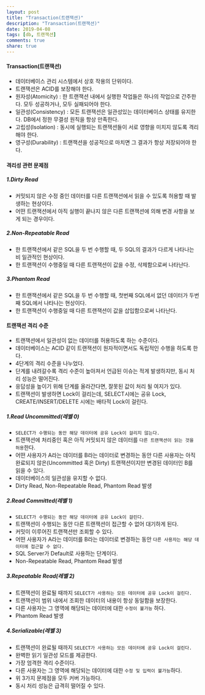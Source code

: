 ```yaml
---
layout: post
title: "Transaction(트랜잭션)"
description: "Transaction(트랜잭션)"
date: 2019-04-08
tags: [db, 트랜잭션]
comments: true
share: true
---
```


#### Transaction(트랜잭션)
* 데이터베이스 관리 시스템에서 상호 작용의 단위이다.
* 트랜잭션은 ACID를 보장해야 한다.
* 원자성(Atomicity) : 한 트랜잭션 내에서 실행한 작업들은 하나의 작업으로 간주한다. 모두 성공하거나, 모두 실패되어야 한다.
* 일관성(Consistency) : 모든 트랜잭션은 일관성있는 데이터베이스 상태를 유지한다. DB에서 정한 무결성 원칙을 항상 만족한다.
* 고립성(Isolation) : 동시에 실행되는 트랜잭션들이 서로 영향을 미치지 않도록 격리해야 한다.
* 영구성(Durability) : 트랜잭션을 성공적으로 마치면 그 결과가 항상 저장되어야 한다.

#### 격리성 관련 문제점

##### 1.Dirty Read
* 커밋되지 않은 수정 중인 데이터를 다른 트랜잭션에서 읽을 수 있도록 허용할 때 발생하는 현상이다.
* 어떤 트랜잭션에서 아직 실행이 끝나지 않은 다른 트랜잭션에 의해 변경 사항을 보게 되는 경우이다.

##### 2.Non-Repeatable Read
* 한 트랜잭션에서 같은 SQL을 두 번 수행할 때, 두 SQL의 결과가 다르게 나타나는 비 일관적인 현상이다.
* 한 트랜잭션이 수행중일 때 다른 트랜잭션이 값을 수정, 삭제함으로써 나타난다.

##### 3.Phantom Read
* 한 트랜잭션에서 같은 SQL을 두 번 수행할 때, 첫번째 SQL에서 없던 데이터가 두번째 SQL에서 나타나는 현상이다.
* 한 트랜잭션이 수행중일 때 다른 트랜잭션이 값을 삽입함으로써 나타난다.

#### 트랜잭션 격리 수준
* 트랜잭션에서 일관성이 없는 데이터를 허용하도록 하는 수준이다.
* 데이터베이스는 ACID 같이 트랜잭션이 원자적이면서도 독립적인 수행을 하도록 한다.
* 4단계의 격리 수준을 나누었다.
* 단계를 내려갈수록 격리 수준이 높아져서 언급된 이슈는 적게 발생하지만, 동시 처리 성능은 떨어진다.
* 응답성을 높이기 위해 단계를 올라간다면, 잘못된 값이 처리 될 여지가 있다.
* 트랜잭션이 발생하면 Lock이 걸리는데, SELECT시에는 공유 Lock, CREATE/INSERT/DELETE 시에는 배타적 Lock이 걸린다.

##### 1.Read Uncommitted(레벨 0)
* `SELECT가 수행되는 동안 해당 데이터에 공유 Lock이 걸리지 않는다.`
* 트랜잭션에 처리중인 혹은 아직 커밋되지 않은 데이터를 `다른 트랜잭션이 읽는 것을 허용`한다.
* 어떤 사용자가 A라는 데이터를 B라는 데이터로 변경하는 동안 다른 사용자는 아직 완료되지 않은(Uncommitted 혹은 Dirty) 트랜잭션이지만 변경된 데이터인 B를 읽을 수 있다.
* 데이터베이스의 일관성을 유지할 수 없다.
* Dirty Read, Non-Repeatable Read, Phantom Read 발생

##### 2.Read Committed(레벨 1)
* `SELECT가 수행되는 동안 해당 데이터에 공유 Lock이 걸린다.`
* 트랜잭션이 수행되는 동안 다른 트랜잭션이 접근할 수 없어 대기하게 된다.
* 커밋이 이루어진 트랜잭션만 조회할 수 있다.
* 어떤 사용자가 A라는 데이터를 B라는 데이터로 변경하는 동안 `다른 사용자는 해당 데이터에 접근할 수 없다.`
* SQL Server가 Default로 사용하는 단계이다.
* Non-Repeatable Read, Phantom Read 발생

##### 3.Repeatable Read(레벨 2)
* 트랜잭션이 완료될 때까지 `SELECT가 사용하는 모든 데이터에 공유 Lock이 걸린다.`
* 트랜잭션이 범위 내에서 조회한 데이터의 내용이 항상 동일함을 보장한다.
* 다른 사용자는 그 영역에 해당되는 데이터에 대한 `수정이 불가능` 하다.
* Phantom Read 발생

##### 4.Serializable(레벨 3)
* 트랜잭션이 완료될 때까지 `SELECT가 사용하는 모든 데이터에 공유 Lock이 걸린다.`
* 완벽한 읽기 일관성 모드를 제공한다.
* 가장 엄격한 격리 수준이다.
* 다른 사용자는 그 영역에 해당되는 데이터에 대한 `수정 및 입력이 불가능`하다.
* 위 3가지 문제점을 모두 커버 가능하다.
* 동시 처리 성능은 급격히 떨어질 수 있다.